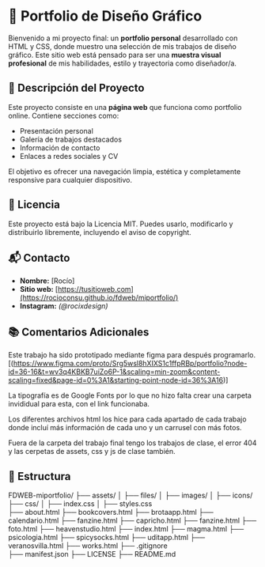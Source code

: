 # 🎨 Portfolio de Diseño Gráfico

Bienvenido a mi proyecto final: un **portfolio personal** desarrollado con HTML y CSS, donde muestro una selección de mis trabajos de diseño gráfico. Este sitio web está pensado para ser una **muestra visual profesional** de mis habilidades, estilo y trayectoria como diseñador/a.

## 📂 Descripción del Proyecto

Este proyecto consiste en una **página web** que funciona como portfolio online. Contiene secciones como:

* Presentación personal
* Galería de trabajos destacados
* Información de contacto
* Enlaces a redes sociales y CV

El objetivo es ofrecer una navegación limpia, estética y completamente responsive para cualquier dispositivo.

## 📄 Licencia

Este proyecto está bajo la Licencia MIT. Puedes usarlo, modificarlo y distribuirlo libremente, incluyendo el aviso de copyright.

## 📬 Contacto

* **Nombre:** \[Rocío]
* **Sitio web:** [https://tusitioweb.com](https://rocioconsu.github.io/fdweb/miportfolio/)
* **Instagram:** *(@rocixdesign)*

## 📚 Comentarios Adicionales

Este trabajo ha sido prototipado mediante figma para después programarlo. [(https://www.figma.com/proto/Srg5wsl8hXIXS1c1ffpRBp/portfolio?node-id=36-16&t=wv3q4KBKB7uiZo6P-1&scaling=min-zoom&content-scaling=fixed&page-id=0%3A1&starting-point-node-id=36%3A16)]

La tipografía es de Google Fonts por lo que no hizo falta crear una carpeta invididual para esta, con el link funcionaba.

Los diferentes archivos html los hice para cada apartado de cada trabajo donde incluí más información de cada uno y un carrusel con más fotos.

Fuera de la carpeta del trabajo final tengo los trabajos de clase, el error 404 y las cerpetas de assets, css y js de clase también.

## 🧬 Estructura
 
FDWEB-miportfolio/ 
├── assets/ 
│   ├── files/
│   ├── images/ 
│   ├── icons/ 
├── css/ 
│   ├── index.css 
│   ├── styles.css  
├── about.html
├── bookcovers.html
├── brotaapp.html
├── calendario.html
├── fanzine.html
├── capricho.html
├── fanzine.html
├── foto.html
├── heavenstudio.html
├── index.html
├── magma.html
├── psicologia.html
├── spicysocks.html
├── uditapp.html
├── veranosvilla.html
├── works.html
├── .gitignore  
├── manifest.json 
├── LICENSE 
├── README.md 